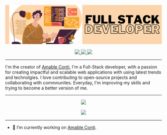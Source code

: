 ![header image](huge.png)

<p align="center">
  <a href="mailto:pedro.sanchez.jozic@gmail.com">
    <img src="https://img.shields.io/badge/Email-7a5c4b?style=for-the-badge"/>
  </a>
  <a href="https://t.me/pedro13sj">
    <img src="https://img.shields.io/badge/Telegram-7a5c4b?style=for-the-badge"/>
  </a>
  <a href="https://www.linkedin.com/in/sanchezjozic">
    <img src="https://img.shields.io/badge/LinkedIn-7a5c4b?style=for-the-badge"/>
  </a>
</p>

---

I'm the creator of [Amable Conti](https://www.amableconti.com), I'm a Full-Stack developer, with a passion for creating impactful and
scalable web applications with using latest trends and technolgies. I love
contributing to open-source projects and collaborating with commnunites.
Everyday, I'm improving my skills and trying to become a better version of me.

---

<p align="center">
  <img src="https://skillicons.dev/icons?i=js,next,react,typescript,tailwind,rust,nodejs,mysql" />
</p>
<p align="center">
  <img src="https://skillicons.dev/icons?i=html,css,prisma,neovim,express,python,lua,postgresql" />
</p>

---

- 🔭 I’m currently working on [Amable Conti](https://www.amableconti.com).